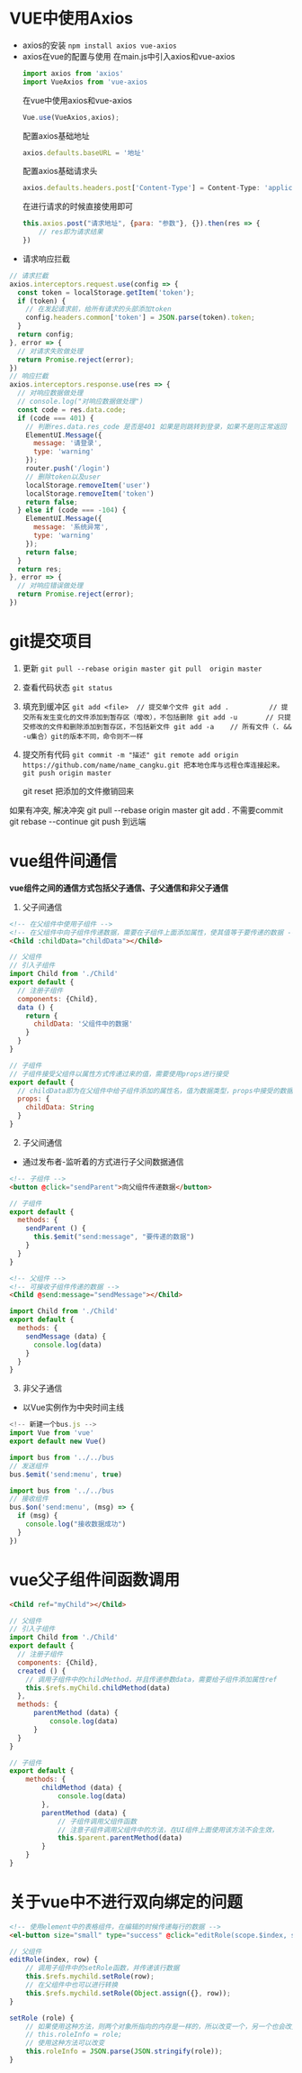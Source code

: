 # VUE中使用Axios
- axios的安装
  `
  npm install axios vue-axios
  `
- axios在vue的配置与使用
  在main.js中引入axios和vue-axios
  ```javascript
  import axios from 'axios'
  import VueAxios from 'vue-axios
  ```
  在vue中使用axios和vue-axios
  ```javascript
  Vue.use(VueAxios,axios);
  ```
  配置axios基础地址
  ```javascript
  axios.defaults.baseURL = '地址'
  ```
  配置axios基础请求头
  ```javascript
  axios.defaults.headers.post['Content-Type'] = Content-Type: 'application/json; charset=UTF-8'
  ```
  在进行请求的时候直接使用即可
  ```javascript
  this.axios.post("请求地址", {para: "参数"}, {}).then(res => {
      // res即为请求结果
  })
  ```
- 请求响应拦截
```javascript
// 请求拦截
axios.interceptors.request.use(config => {
  const token = localStorage.getItem('token');
  if (token) {
    // 在发起请求前，给所有请求的头部添加token
    config.headers.common['token'] = JSON.parse(token).token;
  }
  return config;
}, error => {
  // 对请求失败做处理
  return Promise.reject(error);
})
// 响应拦截
axios.interceptors.response.use(res => {
  // 对响应数据做处理
  // console.log("对响应数据做处理")
  const code = res.data.code;
  if (code === 401) {
    // 判断res.data.res_code 是否是401 如果是则跳转到登录，如果不是则正常返回
    ElementUI.Message({
      message: '请登录',
      type: 'warning'
    });
    router.push('/login')
    // 删除token以及user
    localStorage.removeItem('user')
    localStorage.removeItem('token')
    return false;
  } else if (code === -104) {
    ElementUI.Message({
      message: '系统异常',
      type: 'warning'
    });
    return false;
  }
  return res;
}, error => {
  // 对响应错误做处理
  return Promise.reject(error);
})
```

# git提交项目
1. 更新
    `
    git pull --rebase origin master
    git pull  origin master
    `
2. 查看代码状态
    `
    git status
    `
3. 填充到缓冲区
    `
    git add <file>  // 提交单个文件
    git add .          // 提交所有发生变化的文件添加到暂存区（增改），不包括删除
    git add -u       // 只提交修改的文件和删除添加到暂存区，不包括新文件
    git add -a	  // 所有文件（. && -u集合）git的版本不同，命令则不一样
    `
4. 提交所有代码
    `
    git commit -m "描述"
    git remote add origin https://github.com/name/name_cangku.git 把本地仓库与远程仓库连接起来。
    git push origin master
    `
    
    git reset  把添加的文件撤销回来





如果有冲突, 解决冲突
git pull --rebase origin master
git add .
不需要commit
git rebase --continue
git push 到远端


# vue组件间通信
<b>vue组件之间的通信方式包括父子通信、子父通信和非父子通信</b>

1. 父子间通信  
```html
<!-- 在父组件中使用子组件 -->
<!-- 在父组件中向子组件传递数据，需要在子组件上面添加属性，使其值等于要传递的数据 -->
<Child :childData="childData"></Child>
```
```javascript
// 父组件
// 引入子组件
import Child from './Child'
export default {
  // 注册子组件
  components: {Child},
  data () {
    return {
      childData: '父组件中的数据'
    }
  }
}
```
```javascript
// 子组件
// 子组件接受父组件以属性方式传递过来的值，需要使用props进行接受
export default {
  // childData即为在父组件中给子组件添加的属性名，值为数据类型，props中接受的数据等同于data中的数据，可以直接使用，且不能和data中的变量名相同
  props: {
    childData: String
  }
}
```
2. 子父间通信
- 通过发布者-监听着的方式进行子父间数据通信
```html
<!-- 子组件 -->
<button @click="sendParent">向父组件传递数据</button>
```
```JavaScript
// 子组件
export default {
  methods: {
    sendParent () {
      this.$emit("send:message", "要传递的数据")
    }
  }
}
```
```html
<!-- 父组件 -->
<!-- 可接收子组件传递的数据 -->
<Child @send:message="sendMessage"></Child>
```
```javascript
import Child from './Child'
export default {
  methods: {
    sendMessage (data) {
      console.log(data)
    }
  }
}
```
3. 非父子通信
- 以Vue实例作为中央时间主线
```javascript
<!-- 新建一个bus.js -->
import Vue from 'vue'
export default new Vue()
```
```javascript
import bus from '../../bus
// 发送组件
bus.$emit('send:menu', true)
```
```javascript
import bus from '../../bus
// 接收组件
bus.$on('send:menu', (msg) => {
  if (msg) {
    console.log("接收数据成功")
  }
})
```

# vue父子组件间函数调用
```html
<Child ref="myChild"></Child>
```
```javascript
// 父组件
// 引入子组件
import Child from './Child'
export default {
  // 注册子组件
  components: {Child},
  created () {
    // 调用子组件中的childMethod，并且传递参数data，需要给子组件添加属性ref
    this.$refs.myChild.childMethod(data)
  },
  methods: {
      parentMethod (data) {
          console.log(data)
      }
  }
}
```
```javascript
// 子组件
export default {
    methods: {
        childMethod (data) {
            console.log(data)
        },
        parentMethod (data) {
            // 子组件调用父组件函数
            // 注意子组件调用父组件中的方法，在UI组件上面使用该方法不会生效，
            this.$parent.parentMethod(data)
        }
    }
}
```

# 关于vue中不进行双向绑定的问题
```html
<!-- 使用element中的表格组件，在编辑的时候传递每行的数据 -->
<el-button size="small" type="success" @click="editRole(scope.$index, scope.row)">编辑</el-button>
```
```javascript
// 父组件
editRole(index, row) {
    // 调用子组件中的setRole函数，并传递该行数据
    this.$refs.mychild.setRole(row);
    // 在父组件中也可以进行转换
    this.$refs.mychild.setRole(Object.assign({}, row));
}
```
```javascript
setRole (role) {
    // 如果使用这种方法，则两个对象所指向的内存是一样的，所以改变一个，另一个也会改变
    // this.roleInfo = role;
    // 使用这种方法可以改变
    this.roleInfo = JSON.parse(JSON.stringify(role));
}
```

# 